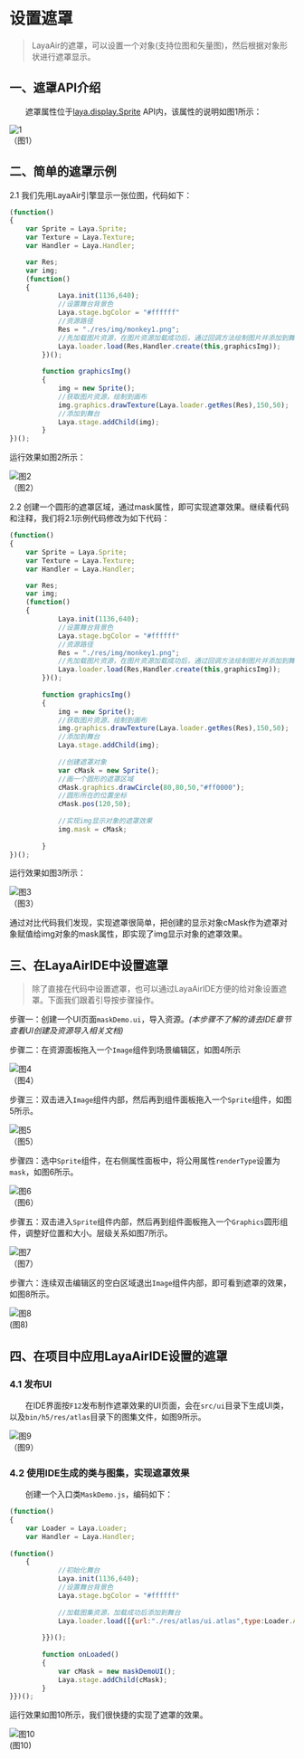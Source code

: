 # 设置遮罩

> LayaAir的遮罩，可以设置一个对象(支持位图和矢量图)，然后根据对象形状进行遮罩显示。 
>



## 一、遮罩API介绍

　　遮罩属性位于[laya.display.Sprite](http://layaair.ldc.layabox.com/api/index.html?category=Core&class=laya.display.Sprite#mask) API内，该属性的说明如图1所示：

![1](img/1.jpg)<br />（图1）



## 二、简单的遮罩示例

2.1 我们先用LayaAir引擎显示一张位图，代码如下：

```javascript
(function()
{
  	var Sprite = Laya.Sprite;
	var Texture = Laya.Texture;
  	var Handler = Laya.Handler;

  	var Res;
	var img;
	(function()
	{
			Laya.init(1136,640);
			//设置舞台背景色
			Laya.stage.bgColor = "#ffffff"      
			//资源路径
			Res = "./res/img/monkey1.png";		
			//先加载图片资源，在图片资源加载成功后，通过回调方法绘制图片并添加到舞台
			Laya.loader.load(Res,Handler.create(this,graphicsImg));   
		})();
		
		function graphicsImg()
		{
			img = new Sprite();
			//获取图片资源，绘制到画布
			img.graphics.drawTexture(Laya.loader.getRes(Res),150,50);
			//添加到舞台
			Laya.stage.addChild(img);
		}
})();
```

运行效果如图2所示：

![图2](img/2.jpg)<br />（图2）


2.2 创建一个圆形的遮罩区域，通过mask属性，即可实现遮罩效果。继续看代码和注释，我们将2.1示例代码修改为如下代码：

```javascript
(function()
{
  	var Sprite = Laya.Sprite;
	var Texture = Laya.Texture;
  	var Handler = Laya.Handler;

  	var Res;
	var img;
	(function()
	{
			Laya.init(1136,640);
			//设置舞台背景色
			Laya.stage.bgColor = "#ffffff"      
			//资源路径
			Res = "./res/img/monkey1.png";		
			//先加载图片资源，在图片资源加载成功后，通过回调方法绘制图片并添加到舞台
			Laya.loader.load(Res,Handler.create(this,graphicsImg));   
		})();
		
		function graphicsImg()
		{
			img = new Sprite();
			//获取图片资源，绘制到画布
			img.graphics.drawTexture(Laya.loader.getRes(Res),150,50);
			//添加到舞台
			Laya.stage.addChild(img);
			
			//创建遮罩对象
			var cMask = new Sprite();
			//画一个圆形的遮罩区域
			cMask.graphics.drawCircle(80,80,50,"#ff0000");
          	//圆形所在的位置坐标
			cMask.pos(120,50);
         
         	//实现img显示对象的遮罩效果
			img.mask = cMask;
			
		}
})();
```

运行效果如图3所示：

![图3](img/3.jpg) <br />（图3）

通过对比代码我们发现，实现遮罩很简单，把创建的显示对象cMask作为遮罩对象赋值给img对象的mask属性，即实现了img显示对象的遮罩效果。





## 三、在LayaAirIDE中设置遮罩

> 除了直接在代码中设置遮罩，也可以通过LayaAirIDE方便的给对象设置遮罩。下面我们跟着引导按步骤操作。

步骤一：创建一个UI页面`maskDemo.ui`，导入资源。*(本步骤不了解的请去IDE章节查看UI创建及资源导入相关文档)*



步骤二：在资源面板拖入一个`Image`组件到场景编辑区，如图4所示

![图4](img/4.jpg) <br /> （图4）



步骤三：双击进入`Image`组件内部，然后再到组件面板拖入一个`Sprite`组件，如图5所示。

![图5](img/5.jpg) <br /> （图5）





步骤四：选中`Sprite`组件，在右侧属性面板中，将公用属性`renderType`设置为`mask`，如图6所示。

![图6](img/6.jpg) <br /> （图6）



步骤五：双击进入`Sprite`组件内部，然后再到组件面板拖入一个`Graphics`圆形组件，调整好位置和大小。层级关系如图7所示。

![图7](img/7.jpg) <br /> （图7）



步骤六：连续双击编辑区的空白区域退出`Image`组件内部，即可看到遮罩的效果，如图8所示。

![图8](img/8.jpg) <br /> (图8)





## 四、在项目中应用LayaAirIDE设置的遮罩

### 4.1 发布UI

　　在IDE界面按`F12`发布制作遮罩效果的UI页面，会在`src/ui`目录下生成UI类，以及`bin/h5/res/atlas`目录下的图集文件，如图9所示。

![图9](img/9.jpg) <br />（图9）



### 4.2 使用IDE生成的类与图集，实现遮罩效果

　　创建一个入口类`MaskDemo.js`，编码如下：

```javascript
(function()
{
  	var Loader = Laya.Loader;
  	var Handler = Laya.Handler;
	
(function()
	{
			//初始化舞台
			Laya.init(1136,640);
			//设置舞台背景色
			Laya.stage.bgColor = "#ffffff"    
				
			//加载图集资源，加载成功后添加到舞台
			Laya.loader.load([{url:"./res/atlas/ui.atlas",type:Loader.ATLAS}],Handler.create(this,onLoaded));
			
		}})();
		
		function onLoaded()
		{
			var cMask = new maskDemoUI();
			Laya.stage.addChild(cMask);
		}
}})();
```

运行效果如图10所示，我们很快捷的实现了遮罩的效果。

![图10](img/10.jpg) <br /> (图10)

